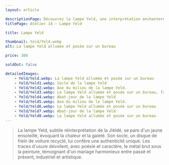 ```yaml
---
layout: article

descriptionPage: Découvrez la lampe Yeld, une interprétation enchanteresse de la Jièldé, arborant un jaune ensoleillé pour égayer votre espace. Son socle authentique, un disque de frein recyclé, et les traces d'usure révélant le métal brut ajoutent charme et caractère. Yeld incarne l'harmonie entre passé et présent, fusionnant le style industriel et artistique.
titlePage: Atelier 14 — Lampe Yeld

title: Lampe Yeld

thumbnail: Yeld/Yeld.webp
alt: La lampe Yeld allumée et posée sur un bureau

price: 300

soldOut: false

detailedImages:
    - Yeld/Yeld.webp: La lampe Yeld allumée et posée sur un bureau
    - Yeld/Yeld1.webp: Socle de la lampe Yeld
    - Yeld/Yeld2.webp: Axe du milieu de la lampe Yeld.
    - Yeld/Yeld3.webp: La lampe Yeld allumée et posée sur un bureau, fait face au mur
    - Yeld/Yeld4.webp: Abat-jour de la lampe Yeld
    - Yeld/Yeld5.webp: Axe du milieu de la lampe Yeld.
    - Yeld/Yeld6.webp: La lampe Yeld allumée et posée sur un bureau
    - Yeld/Yeld7.webp: Abat-jour de la lampe Yeld
    - Yeld/Yeld8.webp: La lampe Yeld allumée et posée sur un bureau
---
```

> La lampe Yeld, subtile réinterprétation de la Jièldé, se pare d'un jaune ensoleillé, évoquant la chaleur et la gaieté. Son socle, un disque de frein de voiture recyclé, lui confère une authenticité unique. Les traces d'usure dévoilent, avec poésie et caractère, le métal brut sous la peinture, témoignant d'un mariage harmonieux entre passé et présent, industriel et artistique.